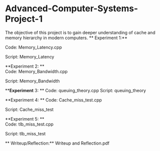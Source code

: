 # Advanced-Computer-Systems-Project-1
The objective of this project is to gain deeper understanding of cache and memory hierarchy in modern computers.
**
Experiment 1:**
   
   Code: Memory_Latency.cpp 
   
   Script: Memory_Latency

**Experiment 2:
**   
   Code: Memory_Bandwidth.cpp 

   Script: Memory_Bandwidth

****Experiment** 3:
**
   Code: queuing_theory.cpp 
   Script: queuing_theory

**Experiment 4:
**
   Code: Cache_miss_test.cpp 

   Script: Cache_miss_test

**Experiment 5:
**   
   Code: tlb_miss_test.cpp
  
   Script: tlb_miss_test

**
Writeup/Reflection:** Writeup and Reflection.pdf

